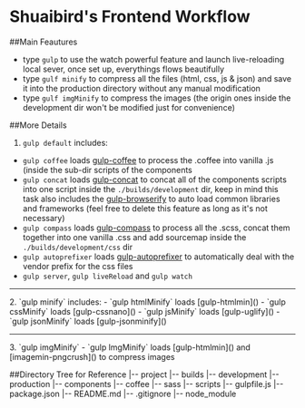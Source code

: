 # Shuaibird's Frontend Workflow
##Main Feautures
- type `gulp` to use the watch powerful feature and launch live-reloading local sever, once set up, everythings flows beautifully
- type `gulf minify` to compress all the files (html, css, js & json) and save it into the production directory without any manual modification
- type `gulf imgMinify` to compress the images (the origin ones inside the development dir won't be modified just for convenience)

##More Details
1. `gulp default` includes:
  - `gulp coffee` loads [gulp-coffee]() to process the .coffee into vanilla .js (inside the  sub-dir scripts of the components
  - `gulp concat` loads [gulp-concat]() to concat all of the components scripts into one script inside the `./builds/development` dir, keep in mind this task also includes the [gulp-browserify]() to auto load common libraries and frameworks (feel free to delete this feature as long as it's not necessary)
  - `gulp compass` loads [gulp-compass]() to process all the .scss, concat them together into one vanilla .css and add sourcemap inside the `./builds/development/css` dir
  - `gulp autoprefixer` loads [gulp-autoprefixer]() to automatically deal with the vendor prefix for the css files
  - `gulp server`, `gulp liveReload` and `gulp watch`
<hr>
2. `gulp minify` includes: 
  - `gulp htmlMinify` loads [gulp-htmlmin]()
  - `gulp cssMinify` loads [gulp-cssnano]()
  - `gulp jsMinify` loads [gulp-uglify]()
  - `gulp jsonMinify` loads [gulp-jsonminify]()
<hr>
3. `gulp imgMinify` 
  - `gulp lmgMinify` loads [gulp-htmlmin]() and [imagemin-pngcrush]() to compress images

##Directory Tree for Reference
|-- project
    |-- builds
        |-- development
        |-- production
    |-- components
        |-- coffee
        |-- sass
        |-- scripts
    |-- gulpfile.js
    |-- package.json
    |-- README.md
    |-- .gitignore
    |-- node_module